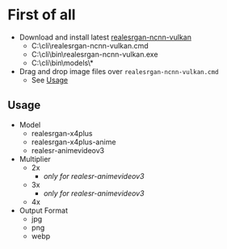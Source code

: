 # First of all

- Download and install latest [realesrgan-ncnn-vulkan](https://github.com/xinntao/Real-ESRGAN/releases)
    - C:\cli\realesrgan-ncnn-vulkan.cmd
    - C:\cli\bin\realesrgan-ncnn-vulkan.exe
    - C:\cli\bin\models\\*
- Drag and drop image files over `realesrgan-ncnn-vulkan.cmd`
    - See [Usage](#Usage)

## Usage
- Model
    - realesrgan-x4plus
    - realesrgan-x4plus-anime
    - realesr-animevideov3
- Multiplier
    - 2x
        - *only for realesr-animevideov3*
    - 3x
        - *only for realesr-animevideov3*
    - 4x
- Output Format
    - jpg
    - png
    - webp
